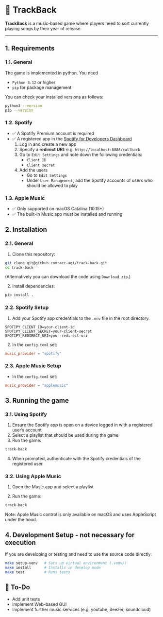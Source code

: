 # 🎵 TrackBack

**TrackBack** is a music-based game where players need to sort currently playing songs by their year of release.

---

## 1. Requirements

### 1.1. General

The game is implemented in python. You need

- `Python 3.12` or higher
- `pip` for package management

You can check your installed versions as follows:

```bash
python3 --version
pip --version
```

### 1.2. Spotify

- ✅ A Spotify Premium account is required
- ✅ A registered app in the [Spotify for Developers Dashboard](https://developer.spotify.com/dashboard/) 
   1. Log in and create a new app
   2. Specify a **redirect URI**:  e.g. `http://localhost:8888/callback`
   2. Go to `Edit Settings` and note down the following credentials:
      - `Client ID`
      - `Client secret`
   3. Add the users
      - Go to `Edit Settings`
      - Under `User Management`, add the Spotify accounts of users who should be allowed to play

### 1.3. Apple Music

- ✅ Only supported on macOS Catalina (10.15+)
- ✅ The built-in Music app must be installed and running

## 2. Installation

### 2.1. General

1. Clone this repository:
```bash
git clone git@github.com:acc-aqt/track-back.git
cd track-back
```
(Alternatively you can download the code using `Download zip`.)

2. Install dependencies:
```bash
pip install .
```

### 2.2. Spotify Setup

1.  Add your Spotify app credentials to the `.env` file in the root directory.

```env
SPOTIPY_CLIENT_ID=your-client-id
SPOTIPY_CLIENT_SECRET=your-client-secret
SPOTIPY_REDIRECT_URI=your-redirect-uri
```

2.  In the `config.toml` set:

```toml
music_provider = "spotify"
```

### 2.3. Apple Music Setup

- In the `config.toml` set:

```toml
music_provider = "applemusic"
```

## 3. Running the game

### 3.1. Using Spotify

1. Ensure the Spotify app is open on a device logged in with a registered user’s account
2. Select a playlist that should be used during the game
3. Run the game:
```bash
track-back
```
4. When prompted, authenticate with the Spotify credentials of the registered user

### 3.2. Using Apple Music

1. Open the Music app and select a playlist

2. Run the game:
```bash
track-back
```

Note: Apple Music control is only available on macOS and uses AppleScript under the hood.

## 4. Development Setup - not necessary for execution

If you are developing or testing and need to use the source code directly:

```bash
make setup-venv   # Sets up virtual environment (.venv/)
make install      # Installs in develop mode
make test         # Runs tests
```

## 📌 To-Do

- Add unit tests
- Implement Web-based GUI
- Implement further music services (e.g. youtube, deezer, soundcloud)